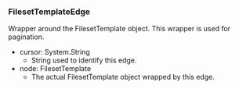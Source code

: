 ### FilesetTemplateEdge
Wrapper around the FilesetTemplate object. This wrapper is used for pagination.

- cursor: System.String
  - String used to identify this edge.
- node: FilesetTemplate
  - The actual FilesetTemplate object wrapped by this edge.
